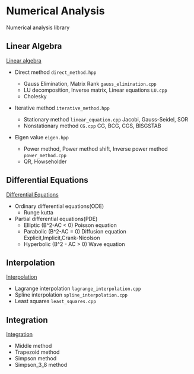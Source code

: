 # Numerical Analysis

Numerical analysis library

## Linear Algebra  
[Linear algebra](./linear_algebla/README.md)
- Direct method `direct_method.hpp`
    - Gauss Elimination, Matrix Rank `gauss_elimination.cpp` 
    - LU decomposition, Inverse matrix, Linear equations `LU.cpp` 
    - Cholesky

- Iterative method `iterative_method.hpp`  
    - Stationary method `linear_equation.cpp` Jacobi, Gauss-Seidel, SOR    
    - Nonstationary method `CG.cpp` CG, BCG, CGS, BISGSTAB  


- Eigen value `eigen.hpp`
    - Power method, Power method shift, Inverse power method `power_method.cpp`
    - QR, Howseholder




## Differential Equations
[Differential Equations](./differential_equations/README.md)
- Ordinary differential equations(ODE)
    - Runge kutta
- Partial differential equations(PDE)
    - Elliptic (B^2-AC < 0)  Poisson equation    
    - Parabolic (B^2-AC = 0)  Diffusion equation  
    Explicit,Implicit,Crank-Nicolson  
    - Hyperbolic (B^2 - AC > 0)   Wave equation    


## Interpolation
[Interpolation](./interpolation/README.md)
- Lagrange interpolation `lagrange_interpolation.cpp` 
- Spline interpolation `spline_interpolation.cpp` 
- Least squares `least_squares.cpp`




## Integration
[Integration](./integration/README.md)
- Middle method
- Trapezoid method
- Simpson method
- Simpson_3_8 method



